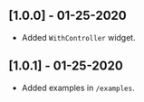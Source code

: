 ## [1.0.0] - 01-25-2020

- Added `WithController` widget.

## [1.0.1] - 01-25-2020

- Added examples in `/examples`.

